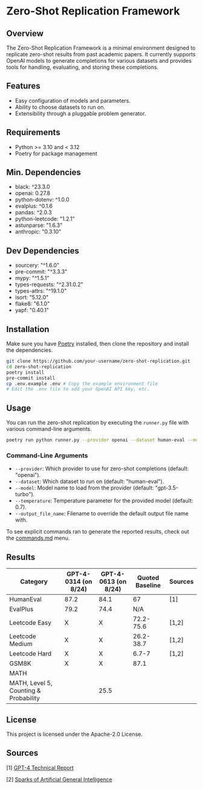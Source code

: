 # Zero-Shot Replication Framework

## Overview

The Zero-Shot Replication Framework is a minimal environment designed to replicate zero-shot results from past academic papers. It currently supports OpenAI models to generate completions for various datasets and provides tools for handling, evaluating, and storing these completions.

## Features

- Easy configuration of models and parameters.
- Ability to choose datasets to run on.
- Extensibility through a pluggable problem generator.

## Requirements

- Python >= 3.10 and < 3.12
- Poetry for package management

## Min. Dependencies

- black: ^23.3.0
- openai: 0.27.8
- python-dotenv: ^1.0.0
- evalplus: ^0.1.6
- pandas: ^2.0.3
- python-leetcode: "1.2.1"
- astunparse: "1.6.3"
- anthropic: "0.3.10"

## Dev Dependencies

- sourcery: "^1.6.0"
- pre-commit: "^3.3.3"
- mypy: "^1.5.1"
- types-requests: "^2.31.0.2"
- types-attrs: "^19.1.0"
- isort: "5.12.0"
- flake8: "6.1.0"
- yapf: "0.40.1"

## Installation

Make sure you have [Poetry](https://python-poetry.org/) installed, then clone the repository and install the dependencies.

```bash
git clone https://github.com/your-username/zero-shot-replication.git
cd zero-shot-replication
poetry install
pre-commit install
cp .env.example .env # Copy the example environment file
# Edit the .env file to add your OpenAI API key, etc.
```

## Usage

You can run the zero-shot replication by executing the `runner.py` file with various command-line arguments.

```bash
poetry run python runner.py --provider openai --dataset human-eval --model gpt-4-0613 --temperature 0.7
```

### Command-Line Arguments

- `--provider`: Which provider to use for zero-shot completions (default: "openai").
- `--dataset`: Which dataset to run on (default: "human-eval").
- `--model`: Model name to load from the provider (default: "gpt-3.5-turbo").
- `--temperature`: Temperature parameter for the provided model (default: 0.7).
- `--output_file_name`: Filename to override the default output file name with.

To see explicit commands ran to generate the reported results, check out the [commands.md](commands.md) menu.

## Results

| Category                         | GPT-4-0314 (on 8/24) | GPT-4-0613 (on 8/24) | Quoted Baseline  | Sources
|----------------------------------|----------------------|----------------------|------------------|------------------------------------------------------------------------|
| HumanEval                        | 87.2                 | 84.1                 | 67               | [1]                                                                    |
| EvalPlus                         | 79.2                 | 74.4                 | N/A              |                                                                        |
| Leetcode Easy                    | X                    | X                    | 72.2-75.6        | [1,2]                                                                  |
| Leetcode Medium                  | X                    | X                    | 26.2-38.7        | [1,2]                                                                  |
| Leetcode Hard                    | X                    | X                    | 6.7-7            | [1,2]                                                                  |
| GSM8K                            | X                    | X                    | 87.1             |                                                                        |
| MATH |                  |                  |                | 
| MATH, Level 5, Counting & Probability |                  |     25.5             |                | 

## License

This project is licensed under the Apache-2.0 License.

## Sources

[1] [GPT-4 Technical Report](https://arxiv.org/abs/2303.08774)

[2] [Sparks of Artificial General Intelligence](https://arxiv.org/pdf/2303.12712.pdf)
